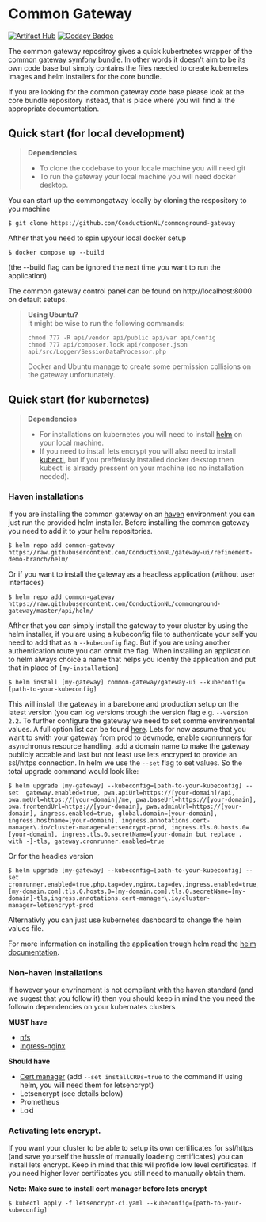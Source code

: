 # Common Gateway
[![Artifact Hub](https://img.shields.io/endpoint?url=https://artifacthub.io/badge/repository/commonground-gateway)](https://artifacthub.io/packages/search?repo=commonground-gateway)
[![Codacy Badge](https://app.codacy.com/project/badge/Grade/b6de6f6071044e1783a145afa27f1829)](https://www.codacy.com/gh/CommonGateway/CoreBundle/dashboard?utm_source=github.com&amp;utm_medium=referral&amp;utm_content=CommonGateway/CoreBundle&amp;utm_campaign=Badge_Grade)

The common gateway repositroy gives a quick kubertnetes wrapper of the [common gateway symfony bundle](https://github.com/CommonGateway/CoreBundle). In other words it doesn't aim to be its own code base but simply contains the files needed to create kubernetes images and helm installers for the core bundle.

If you are looking for the common gateway code base please look at the core bundle repository instead, that is place where you will find al the appropriate documentation.

## Quick start (for local development)
> **Dependencies**
> - To clone the codebase to your locale machine you will need git
> - To run the gateway your local machine you will need docker desktop.

You can start up the commongatway locally by cloning the respository to you machine
````cli
$ git clone https://github.com/ConductionNL/commonground-gateway
````

Afther that you need to spin upyour local docker setup 

````cli
$ docker compose up --build
````

(the --build flag can be ignored the next time you want to run the application)

The common gateway control panel can be found on http://localhost:8000 on default setups.

> **Using Ubuntu?**<br>
> It might be wise to run the following commands:
>
> `chmod 777 -R api/vendor api/public api/var api/config`<br>
> `chmod 777 api/composer.lock api/composer.json api/src/Logger/SessionDataProcessor.php`
>
> Docker and Ubuntu manage to create some permission collisions on the gateway unfortunately.

## Quick start (for kubernetes)
> **Dependencies**
> - For installations on kubernetes you will need to install [helm](https://helm.sh/docs/intro/install/) on your local machine.
> - If you need to install lets encrypt you will also need to install [kubectl](https://kubernetes.io/docs/tasks/tools/), but if you preffeiusly installed docker dekstop then kubectl is already pressent on your machine (so no installation needed).

### Haven installations
If you are installing the common gateway on an [haven](https://haven.commonground.nl/) environment you can just run the provided helm installer. Before installing the common gateway you need to add it to your helm repositories.

````helm
$ helm repo add common-gateway https://raw.githubusercontent.com/ConductionNL/gateway-ui/refinement-demo-branch/helm/
````

Or if you want to install the gateway as a headless application (without user interfaces)

````helm
$ helm repo add common-gateway https://raw.githubusercontent.com/ConductionNL/commonground-gateway/master/api/helm/
````


Afther that you can simply install the gateway to your cluster by using the helm installer, if you are using a kubeconfig file to authenticate your self you need to add that as a `--kubeconfig` flag. But if you are using another authentication route you can onmit the flag. When installing an application to helm always choice a name that helps you identiy the application and put that in place of `[my-installation]`


````helm
$ helm install [my-gateway] common-gateway/gateway-ui --kubeconfig=[path-to-your-kubeconfig]
````

This will install the gateway in a barebone and production setup on the latest version (you can log versions trough the version flag e.g. `--version 2.2`. To further configure the gateway we need to set somme envirenmental values. A full option list can be found [here](). Lets for now assume that you want to swith your gateway from prod to devmode, enable cronrunners for asynchronus resource handling, add a domain name to make the gateway publicly accable and last but not least use lets encryped to provide an ssl/https connection.  In helm we use the `--set` flag to set values. So the total upgrade command would look like: 

````helm
$ helm upgrade [my-gateway] --kubeconfig=[path-to-your-kubeconfig] --set  gateway.enabled=true, pwa.apiUrl=https://[your-domain]/api, pwa.meUrl=https://[your-domain]/me, pwa.baseUrl=https://[your-domain], pwa.frontendUrl=https://[your-domain], pwa.adminUrl=https://[your-domain], ingress.enabled=true, global.domain=[your-domain], ingress.hostname=[your-domain], ingress.annotations.cert-manager\.io/cluster-manager=letsencrypt-prod, ingress.tls.0.hosts.0=[your-domain], ingress.tls.0.secretName=[your-domain but replace . with -]-tls, gateway.cronrunner.enabled=true
````

Or for the headles version

````helm
$ helm upgrade [my-gateway] --kubeconfig=[path-to-your-kubeconfig] --set cronrunner.enabled=true,php.tag=dev,nginx.tag=dev,ingress.enabled=true,global.domain=[my-domain.com],tls.0.hosts.0=[my-domain.com],tls.0.secretName=[my-domain]-tls,ingress.annotations.cert-manager\.io/cluster-manager=letsencrypt-prod
````

Alternativly you can just use kubernetes dashboard to change the helm values file.

For more information on installing the application trough helm read the [helm documentation](https://helm.sh/docs/helm/).

### Non-haven installations
If however your envrinoment is not compliant with the haven standard (and we sugest that you follow it) then you should keep in mind the you need the followin dependencies on your kubernates clusters

**MUST have**
- [nfs](https://artifacthub.io/packages/helm/kvaps/nfs-server-provisioner) 
- [Ingress-nginx](https://artifacthub.io/packages/helm/ingress-nginx/ingress-nginx)

**Should have**
- [Cert manager](https://artifacthub.io/packages/helm/cert-manager/cert-manager) (add `--set installCRDs=true` to the command if using helm, you will need them for letsencrypt)
- Letsencrypt (see details below)
- Prometheus
- Loki


### Activating lets encrypt. 
If you want your cluster to be able to setup its own certificates for ssl/https (and save yourself the hussle of manually loadeing certificates) you can install lets encrypt. Keep in mind that this wil profide low level certificates. If you need higher lever certificates you still need to manually obtain them.

**Note: Make sure to install cert manager before lets encrypt**

````helm
$ kubectl apply -f letsencrypt-ci.yaml --kubeconfig=[path-to-your-kubeconfig]
````

